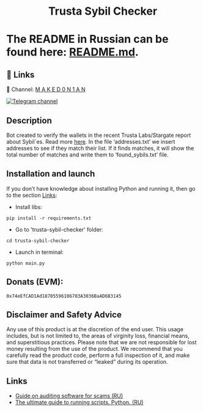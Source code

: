 <h1 align="center">Trusta Sybil Checker<h1>

The README in Russian can be found here: [README.md](https://github.com/maked0n1an/trusta-sybil-checker/blob/main/README.md).

## 🔗 Links
🔔 Channel: [M A K E D 0 N 1 A N](https://t.me/crypto_maked0n1an)

[![Telegram channel](https://img.shields.io/endpoint?url=https://runkit.io/damiankrawczyk/telegram-badge/branches/master?url=https://t.me/crypto_maked0n1an)](https://t.me/crypto_maked0n1an)

<h2>Description</h2>

Bot created to verify the wallets in the recent Trusta Labs/Stargate report about Sybil`es. Read more [here](https://t.me/worker_room/223).
In the file ‘addresses.txt’ we insert addresses to see if they match their list. If it finds matches, it will show the total number of matches and write them to ‘found_sybils.txt’ file.

## Installation and launch
If you don’t have knowledge about installing Python and running it, then go to the section [Links](#links):

* Install libs:
<pre><code>pip install -r requirements.txt</code></pre>
* Go to 'trusta-sybil-checker' folder:
<pre><code>cd trusta-sybil-checker</code></pre>
* Launch in terminal:
<pre><code>python main.py</code></pre>

## Donats (EVM): 
<pre><code>0x74eEfCAD1Ad18705596106703A3036BaAD6B3145</code></pre>

## Disclaimer and Safety Advice

Any use of this product is at the discretion of the end user. This usage includes, but is not limited to, the areas of virginity loss, financial means, and superstitious practices.
Please note that we are not responsible for lost money resulting from the use of the product. We recommend that you carefully read the product code, perform a full inspection of it, and make sure that data is not transferred or “leaked” during its operation.

## Links 
<a name="Links"></a> 
- [Guide on auditing software for scams (RU)](https://teletype.in/@brokeboi/dsxymHafdZb)
- [The ultimate guide to running scripts. Python. (RU)](https://teletype.in/@hodlmod.eth/how-to-run-scripts)